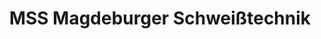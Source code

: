 ---
title: "MSS Magdeburger Schweißtechnik"
url: /barleben/mss-magdeburger-schweisstechnik/
shop: Großhandel
---
